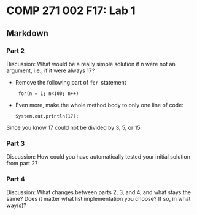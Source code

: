 # COMP 271 002 F17: Lab 1
## Markdown
### Part 2
Discussion: What would be a really simple solution if n were not an argument, i.e., if it were always 17?

* Remove the following part of ```for ```statement

  ``` for(n = 1; n<100; n++)```

* Even more, make the whole method body to only one line of code:

  ```System.out.println(17);```

Since you know 17 could not be divided by 3, 5, or 15.

### Part 3
Discussion: How could you have automatically tested your initial solution from part 2?

### Part 4
Discussion: What changes between parts 2, 3, and 4, and what stays the same? Does it matter what list implementation you choose? If so, in what way(s)?

